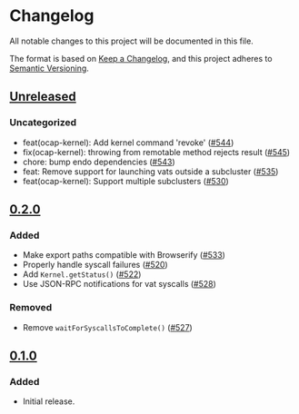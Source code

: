 # Changelog

All notable changes to this project will be documented in this file.

The format is based on [Keep a Changelog](https://keepachangelog.com/en/1.0.0/),
and this project adheres to [Semantic Versioning](https://semver.org/spec/v2.0.0.html).

## [Unreleased]

### Uncategorized

- feat(ocap-kernel): Add kernel command 'revoke' ([#544](https://github.com/MetaMask/ocap-kernel/pull/544))
- fix(ocap-kernel): throwing from remotable method rejects result ([#545](https://github.com/MetaMask/ocap-kernel/pull/545))
- chore: bump endo dependencies ([#543](https://github.com/MetaMask/ocap-kernel/pull/543))
- feat: Remove support for launching vats outside a subcluster ([#535](https://github.com/MetaMask/ocap-kernel/pull/535))
- feat(ocap-kernel): Support multiple subclusters ([#530](https://github.com/MetaMask/ocap-kernel/pull/530))

## [0.2.0]

### Added

- Make export paths compatible with Browserify ([#533](https://github.com/MetaMask/ocap-kernel/pull/533))
- Properly handle syscall failures ([#520](https://github.com/MetaMask/ocap-kernel/pull/520))
- Add `Kernel.getStatus()` ([#522](https://github.com/MetaMask/ocap-kernel/pull/522))
- Use JSON-RPC notifications for vat syscalls ([#528](https://github.com/MetaMask/ocap-kernel/pull/528))

### Removed

- Remove `waitForSyscallsToComplete()` ([#527](https://github.com/MetaMask/ocap-kernel/pull/527))

## [0.1.0]

### Added

- Initial release.

[Unreleased]: https://github.com/MetaMask/ocap-kernel/compare/@metamask/ocap-kernel@0.2.0...HEAD
[0.2.0]: https://github.com/MetaMask/ocap-kernel/compare/@metamask/ocap-kernel@0.1.0...@metamask/ocap-kernel@0.2.0
[0.1.0]: https://github.com/MetaMask/ocap-kernel/releases/tag/@metamask/ocap-kernel@0.1.0
